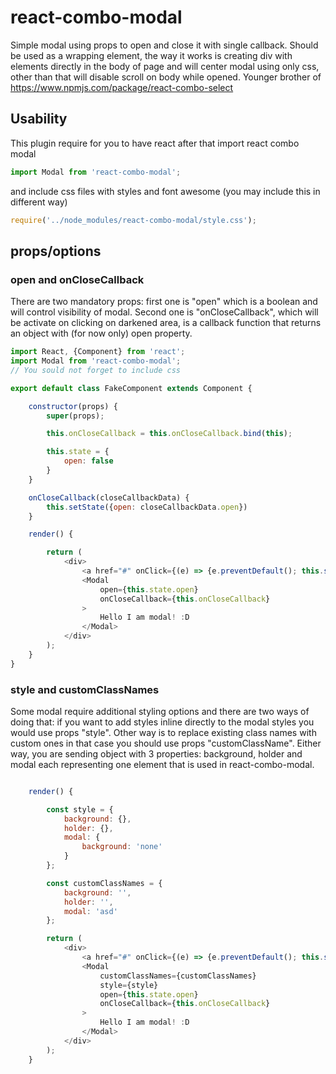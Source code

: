 # react-combo-modal

Simple modal using props to open and close it with single callback. Should be used as a wrapping element, the way it works is creating div with elements directly in the body of page and will center modal using only css, other than that will disable scroll on body while opened. Younger brother of https://www.npmjs.com/package/react-combo-select

## Usability
This plugin require for you to have react after that import react combo modal
```javascript
import Modal from 'react-combo-modal';
```
and include css files with styles and font awesome (you may include this in different way)
```javascript
require('../node_modules/react-combo-modal/style.css');
```

## props/options

### open and onCloseCallback
There are two mandatory props: first one is "open" which is a boolean and will control visibility of modal. Second one is "onCloseCallback", which will be activate on clicking on darkened area, is a callback function that returns an object with (for now only) open property.

```javascript
import React, {Component} from 'react';
import Modal from 'react-combo-modal';
// You sould not forget to include css

export default class FakeComponent extends Component {

	constructor(props) {
		super(props);

		this.onCloseCallback = this.onCloseCallback.bind(this);

		this.state = {
			open: false
		}
	}

	onCloseCallback(closeCallbackData) {
		this.setState({open: closeCallbackData.open})
	}

	render() {

		return (
			<div>
				<a href="#" onClick={(e) => {e.preventDefault(); this.setState({open: true})}}>Open</a>
				<Modal
					open={this.state.open}
					onCloseCallback={this.onCloseCallback}
				>
					Hello I am modal! :D
				</Modal>
			</div>
		);
	}
}
```

### style and customClassNames
Some modal require additional styling options and there are two ways of doing that: if you want to add styles inline directly to the modal styles you would use props "style". Other way is to replace existing class names with custom ones in that case you should use props "customClassName". Either way, you are sending object with 3 properties: background, holder and modal each representing one element that is used in react-combo-modal.  

```javascript

	render() {

		const style = {
			background: {},
			holder: {},
			modal: {
				background: 'none'
			}
		};

		const customClassNames = {
			background: '',
			holder: '',
			modal: 'asd'
		};

		return (
			<div>
				<a href="#" onClick={(e) => {e.preventDefault(); this.setState({open: true})}}>Open</a>
				<Modal
					customClassNames={customClassNames}
					style={style}
					open={this.state.open}
					onCloseCallback={this.onCloseCallback}
				>
					Hello I am modal! :D
				</Modal>
			</div>
		);
	}
```